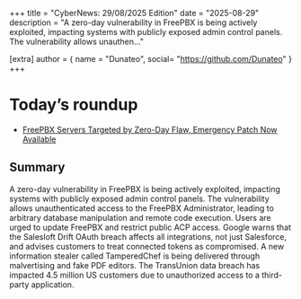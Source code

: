 +++
  title = "CyberNews: 29/08/2025 Edition"
  date = "2025-08-29"
  description = "A zero-day vulnerability in FreePBX is being actively exploited, impacting systems with publicly exposed admin control panels. The vulnerability allows unauthen..."

  [extra]
  author = { name = "Dunateo", social= "https://github.com/Dunateo" }
  +++
<html><body>
<h1>Today’s roundup</h1>
<ul>
  <a href='https://thehackernews.com/2025/08/freepbx-servers-targeted-by-zero-day.html'><li>FreePBX Servers Targeted by Zero-Day Flaw, Emergency Patch Now Available</li></a>
</ul>
<h2>Summary</h2>
<p>A zero-day vulnerability in FreePBX is being actively exploited, impacting systems with publicly exposed admin control panels. The vulnerability allows unauthenticated access to the FreePBX Administrator, leading to arbitrary database manipulation and remote code execution. Users are urged to update FreePBX and restrict public ACP access. Google warns that the Salesloft Drift OAuth breach affects all integrations, not just Salesforce, and advises customers to treat connected tokens as compromised. A new information stealer called TamperedChef is being delivered through malvertising and fake PDF editors. The TransUnion data breach has impacted 4.5 million US customers due to unauthorized access to a third-party application.</p>
</body></html>